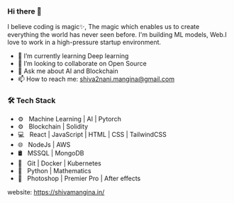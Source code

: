 ### Hi there 👋


I believe coding is magic✨, The magic which enables us to create everything the world has never seen before.
I'm building ML models, Web.I love to work in a high-pressure startup environment.
 
- 🌱 I’m currently learning Deep learning
- 👯 I’m looking to collaborate on Open Source
- 💬 Ask me about AI and Blockchain
- 📫 How to reach me: shiva2nani.mangina@gmail.com


<h3>🛠 Tech Stack</h3>


- ⚙️ &nbsp; Machine Learning | AI | Pytorch
- ⚙️ &nbsp; Blockchain | Solidity
- 💻 &nbsp; React | JavaScript | HTML | CSS | TailwindCSS
- 🌐 &nbsp; NodeJs | AWS 
- 🛢 &nbsp; MSSQL | MongoDB  
- 🔧 &nbsp; Git | Docker | Kubernetes
- 🔧 &nbsp; Python | Mathematics
- 🔧 &nbsp; Photoshop | Premier Pro | After effects


website: https://shivamangina.in/

